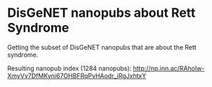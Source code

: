 DisGeNET nanopubs about Rett Syndrome
=====================================

Getting the subset of DisGeNET nanopubs that are about the Rett syndrome.

Resulting nanopub index (1284 nanopubs):
http://np.inn.ac/RAhoIw-XmyVv7DfMKyni67OHBFRqPvHAodr_iRgJxhtxY

